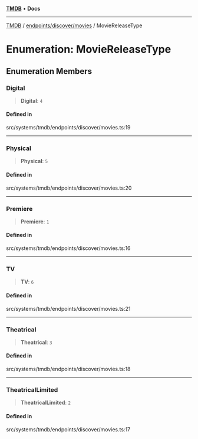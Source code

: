 [**TMDB**](../../../../README.md) • **Docs**

***

[TMDB](../../../../README.md) / [endpoints/discover/movies](../README.md) / MovieReleaseType

# Enumeration: MovieReleaseType

## Enumeration Members

### Digital

> **Digital**: `4`

#### Defined in

src/systems/tmdb/endpoints/discover/movies.ts:19

***

### Physical

> **Physical**: `5`

#### Defined in

src/systems/tmdb/endpoints/discover/movies.ts:20

***

### Premiere

> **Premiere**: `1`

#### Defined in

src/systems/tmdb/endpoints/discover/movies.ts:16

***

### TV

> **TV**: `6`

#### Defined in

src/systems/tmdb/endpoints/discover/movies.ts:21

***

### Theatrical

> **Theatrical**: `3`

#### Defined in

src/systems/tmdb/endpoints/discover/movies.ts:18

***

### TheatricalLimited

> **TheatricalLimited**: `2`

#### Defined in

src/systems/tmdb/endpoints/discover/movies.ts:17
